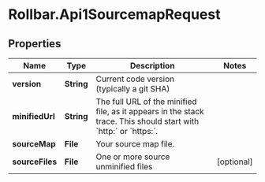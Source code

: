 # Rollbar.Api1SourcemapRequest

## Properties

Name | Type | Description | Notes
------------ | ------------- | ------------- | -------------
**version** | **String** | Current code version (typically a git SHA) | 
**minifiedUrl** | **String** | The full URL of the minified file, as it appears in the stack trace. This should start with &#x60;http:&#x60; or &#x60;https:&#x60;. | 
**sourceMap** | **File** | Your source map file. | 
**sourceFiles** | **File** | One or more source unminified files | [optional] 


